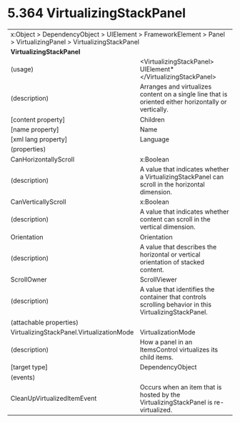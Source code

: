 <html dir="LTR" xmlns:mshelp="http://msdn.microsoft.com/mshelp" xmlns:ddue="http://ddue.schemas.microsoft.com/authoring/2003/5" xmlns:xlink="http://www.w3.org/1999/xlink" xmlns:tool="http://www.microsoft.com/tooltip">

<body>
 <input type="hidden" id="userDataCache" class="userDataStyle">
 <input type="hidden" id="hiddenScrollOffset">
 <img id="dropDownImage" style="display:none; height:0; width:0;" src="../local/drpdown.gif">
 <img id="dropDownHoverImage" style="display:none; height:0; width:0;" src="../local/drpdown_orange.gif">
 <img id="collapseImage" style="display:none; height:0; width:0;" src="../local/collapse.gif">
 <img id="expandImage" style="display:none; height:0; width:0;" src="../local/exp.gif">
 <img id="collapseAllImage" style="display:none; height:0; width:0;" src="../local/collall.gif">
 <img id="expandAllImage" style="display:none; height:0; width:0;" src="../local/expall.gif">
 <img id="copyImage" style="display:none; height:0; width:0;" src="../local/copycode.gif">
 <img id="copyHoverImage" style="display:none; height:0; width:0;" src="../local/copycodeHighlight.gif">
 <div id="header"><h1 class="heading">5.364 VirtualizingStackPanel</h1></div>

 <div id="mainSection">
 <div id="mainBody">
 <div id="allHistory" class="saveHistory" onsave="saveAll()" onload="loadAll()"></div>
 <p xmlns:wsd="http://wsdev.schemas.microsoft.com/authoring/2008/2" xmlns:msxsl="urn:schemas-microsoft-com:xslt" xmlns:script="urn:script" xmlns:build="urn:build">
 </p>
 <div id="sectionSection0" class="section" name="collapseableSection">
 <content xmlns="http://ddue.schemas.microsoft.com/authoring/2003/5" xmlns:wsd="http://wsdev.schemas.microsoft.com/authoring/2008/2" xmlns:msxsl="urn:schemas-microsoft-com:xslt" xmlns:script="urn:script" xmlns:build="urn:build">
 </content>
 </div>
 <div id="sectionSection1" class="section" name="collapseableSection">
 <content xmlns="http://ddue.schemas.microsoft.com/authoring/2003/5" xmlns:wsd="http://wsdev.schemas.microsoft.com/authoring/2008/2" xmlns:msxsl="urn:schemas-microsoft-com:xslt" xmlns:script="urn:script" xmlns:build="urn:build">
 <table class="ProtocolAuthoredTable" xmlns="">
 <tr><td colspan="2">
<mshelp:link keywords="55aacd72-e114-4aa1-b774-3f7ded5e1f7d" tabindex="0">x:Object</mshelp:link> &gt; <mshelp:link keywords="c4d521a5-4c74-448c-997c-0e9e9c99e9b7" tabindex="0">DependencyObject</mshelp:link> &gt; <mshelp:link keywords="053e800a-9c26-4d47-8d3f-4262d9420ea6" tabindex="0">UIElement</mshelp:link> &gt; <mshelp:link keywords="77d2aa00-6f1c-4b4b-9b97-7292afdb6ba3" tabindex="0">FrameworkElement</mshelp:link> &gt; <mshelp:link keywords="dbdc4dc6-a133-42ae-9dca-47c7b8bee1f0" tabindex="0">Panel</mshelp:link> &gt; <mshelp:link keywords="885fa8d7-d922-4fe9-9305-c1f38b96c168" tabindex="0">VirtualizingPanel</mshelp:link> &gt; <mshelp:link keywords="a6733713-2382-4041-a8b6-46050053e441" tabindex="0">VirtualizingStackPanel</mshelp:link> </td>
 </tr>
 <tr><td colspan="2">
 <b>VirtualizingStackPanel</b> </td>
 </tr>
 <tr><td><div class="indent0">(usage)</div></td>
 <td>&lt;VirtualizingStackPanel&gt; <mshelp:link keywords="053e800a-9c26-4d47-8d3f-4262d9420ea6" tabindex="0">UIElement</mshelp:link>* &lt;/VirtualizingStackPanel&gt;</td>
 </tr>
 <tr><td><div class="indent0">(description)</div></td>
 <td>Arranges and virtualizes content on a single line that is oriented either horizontally or vertically.</td>
 </tr>
 <tr><td><div class="indent0">[content property]</div></td>
 <td><mshelp:link keywords="dbdc4dc6-a133-42ae-9dca-47c7b8bee1f0" tabindex="0">Children</mshelp:link></td>
 </tr>
 <tr><td><div class="indent0">[name property]</div></td>
 <td><mshelp:link keywords="eef161d8-02b9-4cb8-a1c3-c509d4caee31" tabindex="0">Name</mshelp:link></td>
 </tr>
 <tr><td><div class="indent0">[xml lang property]</div></td>
 <td><mshelp:link keywords="eef161d8-02b9-4cb8-a1c3-c509d4caee31" tabindex="0">Language</mshelp:link></td>
 </tr>
 <tr><td><div class="indent0">(properties)</div></td>
 <td></td>
 </tr>
 <tr><td><div class="indent2">CanHorizontallyScroll</div></td>
 <td><mshelp:link keywords="c052ee98-5d1a-451f-98f3-838ac0dca971" tabindex="0">x:Boolean</mshelp:link></td>
 </tr>
 <tr><td><div class="indent4">(description)</div></td>
 <td>A value that indicates whether a VirtualizingStackPanel can scroll in the horizontal dimension.</td>
 </tr>
 <tr><td><div class="indent2">CanVerticallyScroll</div></td>
 <td><mshelp:link keywords="c052ee98-5d1a-451f-98f3-838ac0dca971" tabindex="0">x:Boolean</mshelp:link></td>
 </tr>
 <tr><td><div class="indent4">(description)</div></td>
 <td>A value that indicates whether content can scroll in the vertical dimension.</td>
 </tr>
 <tr><td><div class="indent2">Orientation</div></td>
 <td><mshelp:link keywords="3714ad27-7638-497b-aef0-019e32904eb8" tabindex="0">Orientation</mshelp:link></td>
 </tr>
 <tr><td><div class="indent4">(description)</div></td>
 <td>A value that describes the horizontal or vertical orientation of stacked content.</td>
 </tr>
 <tr><td><div class="indent2">ScrollOwner</div></td>
 <td><mshelp:link keywords="58c94631-e2de-45de-8dfc-21a4ef65dba1" tabindex="0">ScrollViewer</mshelp:link></td>
 </tr>
 <tr><td><div class="indent4">(description)</div></td>
 <td>A value that identifies the container that controls scrolling behavior in this VirtualizingStackPanel.</td>
 </tr>
 <tr><td><div class="indent0">(attachable properties)</div></td>
 <td></td>
 </tr>
 <tr><td><div class="indent2">VirtualizingStackPanel.VirtualizationMode</div></td>
 <td><mshelp:link keywords="ce01c54e-a275-406a-bb25-adfb35289ab5" tabindex="0">VirtualizationMode</mshelp:link></td>
 </tr>
 <tr><td><div class="indent4">(description)</div></td>
 <td>How a panel in an ItemsControl virtualizes its child items.</td>
 </tr>
 <tr><td><div class="indent4">[target type]</div></td>
 <td><mshelp:link keywords="c4d521a5-4c74-448c-997c-0e9e9c99e9b7" tabindex="0">DependencyObject</mshelp:link></td>
 </tr>
 <tr><td><div class="indent0">(events)</div></td>
 <td></td>
 </tr>
 <tr><td><div class="indent2">CleanUpVirtualizedItemEvent</div></td>
 <td>Occurs when an item that is hosted by the VirtualizingStackPanel is re-virtualized.</td>
 </tr>
</table>
 </content>
 </div>
 <!--[if gte IE 5]>
 <tool:tip element="languageFilterToolTip" avoidmouse="false"/>
 <![endif]-->
 </div>
 <a name="feedback"></a><span></span>
 </div>
</body></html>
